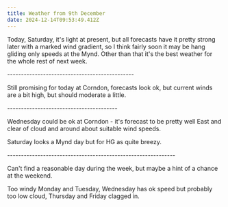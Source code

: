 ```yaml
---
title: Weather from 9th December
date: 2024-12-14T09:53:49.412Z
---
```

Today, Saturday, it's light at present, but all forecasts have it pretty strong later with a marked wind gradient, so I think fairly soon it may be hang gliding only speeds at the Mynd.  Other than that it's the best weather for the whole rest of next week.

\----------------------------------------------

Still promising for today at Corndon, forecasts look ok, but current winds are a bit high, but should moderate a little.

\----------------------------------------

Wednesday could be ok at Corndon - it's forecast to be pretty well East and clear of cloud and around about suitable wind speeds.

Saturday looks a Mynd day but for HG as quite breezy.

\-------------------------------------------------------------

Can't find a reasonable day during the week, but maybe a hint of a chance at the weekend.

Too windy Monday and Tuesday, Wednesday has ok speed but probably too low cloud, Thursday and Friday clagged in.